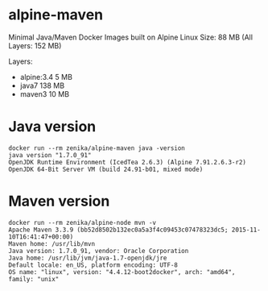 # alpine-maven
Minimal Java/Maven Docker Images built on Alpine Linux
Size: 88 MB (All Layers: 152 MB)

Layers:
- alpine:3.4 5 MB
- java7 138 MB
- maven3 10 MB

# Java version

```
docker run --rm zenika/alpine-maven java -version
java version "1.7.0_91"
OpenJDK Runtime Environment (IcedTea 2.6.3) (Alpine 7.91.2.6.3-r2)
OpenJDK 64-Bit Server VM (build 24.91-b01, mixed mode)
```

# Maven version

```
docker run --rm zenika/alpine-node mvn -v
Apache Maven 3.3.9 (bb52d8502b132ec0a5a3f4c09453c07478323dc5; 2015-11-10T16:41:47+00:00)
Maven home: /usr/lib/mvn
Java version: 1.7.0_91, vendor: Oracle Corporation
Java home: /usr/lib/jvm/java-1.7-openjdk/jre
Default locale: en_US, platform encoding: UTF-8
OS name: "linux", version: "4.4.12-boot2docker", arch: "amd64", family: "unix"
```
